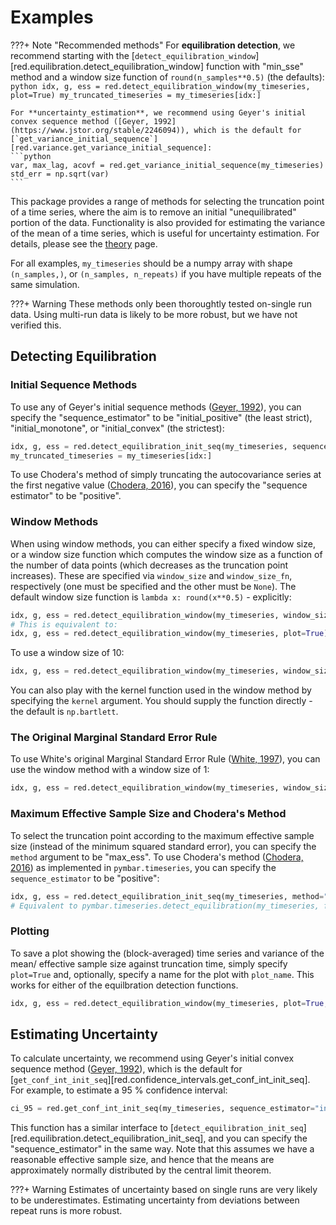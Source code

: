 # Examples

???+ Note "Recommended methods"
    For **equilibration detection**, we recommend starting with the [`detect_equilibration_window`][red.equilibration.detect_equilibration_window] function with "min_sse" method and a window size function of `round(n_samples**0.5)` (the defaults):
    ```python
    idx, g, ess = red.detect_equilibration_window(my_timeseries, plot=True)
    my_truncated_timeseries = my_timeseries[idx:]
    ```

    For **uncertainty_estimation**, we recommend using Geyer's initial convex sequence method ([Geyer, 1992](https://www.jstor.org/stable/2246094)), which is the default for [`get_variance_initial_sequence`][red.variance.get_variance_initial_sequence]:
    ```python
    var, max_lag, acovf = red.get_variance_initial_sequence(my_timeseries)
    std_err = np.sqrt(var)
    ```

This package provides a range of methods for selecting the truncation point of a time series, where the aim is to remove an initial "unequilibrated" portion of the data. Functionality is also provided for estimating the variance of the mean of a time series, which is useful for uncertainty estimation. For details, please see the [theory](theory.md) page.

For all examples, `my_timeseries` should be a numpy array with shape `(n_samples,)`, or `(n_samples, n_repeats)` if you have multiple repeats of the same simulation.

???+ Warning
    These methods only been thoroughtly tested on-single run data. Using multi-run data is likely to be more robust, but we have not verified this.

## Detecting Equilibration

### Initial Sequence Methods

To use any of Geyer's initial sequence methods ([Geyer, 1992](https://www.jstor.org/stable/2246094)), you can specify the "sequence_estimator" to be "initial_positive" (the least strict), "initial_monotone", or "initial_convex" (the strictest):

```python
idx, g, ess = red.detect_equilibration_init_seq(my_timeseries, sequence_estimator="initial_convex", plot=True)
my_truncated_timeseries = my_timeseries[idx:]
```
To use Chodera's method of simply truncating the autocovariance series at the first negative value ([Chodera, 2016](https://pubs.acs.org/doi/full/10.1021/acs.jctc.5b00784)), you can specify the "sequence estimator" to be "positive".

### Window Methods

When using window methods, you can either specify a fixed window size, or a window size function which computes the window size as a function of the number of data points (which decreases as the truncation point increases). These are specified via `window_size` and `window_size_fn`, respectively (one must be specified and the other must be `None`). The default window size function is `lambda x: round(x**0.5)` - explicitly:

```python
idx, g, ess = red.detect_equilibration_window(my_timeseries, window_size=None, window_size_fn=lambda x: round(x**0.5), plot=True)
# This is equivalent to:
idx, g, ess = red.detect_equilibration_window(my_timeseries, plot=True)
```

To use a window size of 10:

```python
idx, g, ess = red.detect_equilibration_window(my_timeseries, window_size=10, window_size_fn = None, plot=True)
```

You can also play with the kernel function used in the window method by specifying the `kernel` argument. You should supply the function directly - the default is `np.bartlett`.

### The Original Marginal Standard Error Rule

To use White's original Marginal Standard Error Rule ([White, 1997](https://journals.sagepub.com/doi/abs/10.1177/003754979706900601)), you can use the window method with a window size of 1:

```python
idx, g, ess = red.detect_equilibration_window(my_timeseries, window_size=1, window_size_fn=None, plot=True)
```

### Maximum Effective Sample Size and Chodera's Method

To select the truncation point according to the maximum effective sample size (instead of the minimum squared standard error), you can specify the `method` argument to be "max_ess". To use Chodera's method ([Chodera, 2016](https://pubs.acs.org/doi/full/10.1021/acs.jctc.5b00784)) as implemented in `pymbar.timeseries`, you can specify the `sequence_estimator` to be "positive":

```python
idx, g, ess = red.detect_equilibration_init_seq(my_timeseries, method="max_ess", sequence_estimator="positive", plot=True)
# Equivalent to pymbar.timeseries.detect_equilibration(my_timeseries, fast=False)
```

### Plotting

To save a plot showing the (block-averaged) time series and variance of the mean/ effective sample size against truncation time, simply specify `plot=True` and, optionally, specify a name for the plot with `plot_name`. This works for either of the equilbration detection functions.

```python
idx, g, ess = red.detect_equilibration_window(my_timeseries, plot=True, plot_name="my_equilibration_plot.png")
```

## Estimating Uncertainty

To calculate uncertainty, we recommend using Geyer's initial convex sequence method ([Geyer, 1992](https://www.jstor.org/stable/2246094)), which is the default for [`get_conf_int_init_seq`][red.confidence_intervals.get_conf_int_init_seq]. For example, to estimate a 95 % confidence interval:

```python
ci_95 = red.get_conf_int_init_seq(my_timeseries, sequence_estimator="initial_convex", alpha_two_tailed=0.05)
```

This function has a similar interface to [`detect_equilibration_init_seq`][red.equilibration.detect_equilibration_init_seq], and you can specify the "sequence_estimator" in the same way. Note that this assumes we have a reasonable effective sample size, and hence that the means are approximately normally distributed by the central limit theorem.

???+ Warning
    Estimates of uncertainty based on single runs are very likely to be underestimates. Estimating uncertainty from deviations between repeat runs is more robust.
